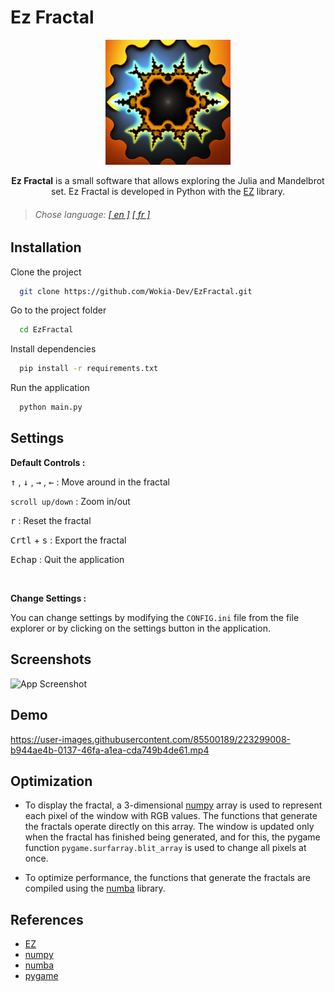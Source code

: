 
# Ez Fractal



<p align="center">
<img src="https://raw.githubusercontent.com/Wokia-Dev/EzFractal/master/Resources/Images/icon.png" width="200" height="200" />
</p>

<p align="center"><strong>Ez Fractal</strong> is a small software that allows exploring the Julia and Mandelbrot set. Ez Fractal is developed in Python with the <a href="https://github.com/Wokia-Dev/EZ">EZ</a> library.</p>

> ###### _Chose language: [[ en ]](https://github.com/Wokia-Dev/EzFractal/) [[ fr ]](README_fr.md)_

## Installation

Clone the project


```bash
  git clone https://github.com/Wokia-Dev/EzFractal.git
```

Go to the project folder

```bash
  cd EzFractal
```

Install dependencies


```bash
  pip install -r requirements.txt
```

Run the application

```bash
  python main.py
```



## Settings

**Default Controls :**

<kbd>↑</kbd> , <kbd>↓</kbd> , <kbd>→</kbd> , <kbd>←</kbd> : Move around in the fractal

```scroll up/down``` : Zoom in/out

<kbd>r</kbd> : Reset the fractal

<kbd>Crtl</kbd> + <kbd>s</kbd> : Export the fractal

<kbd>Echap</kbd> : Quit the application

<br>

**Change Settings :**

You can change settings by modifying the ```CONFIG.ini``` file from the file explorer or by clicking on the settings button in the application.

## Screenshots

![App Screenshot](https://user-images.githubusercontent.com/85500189/226345033-d998732a-c7f4-46a2-8146-f8ed29a126b8.png)



## Demo

https://user-images.githubusercontent.com/85500189/223299008-b944ae4b-0137-46fa-a1ea-cda749b4de61.mp4


## Optimization

- To display the fractal, a 3-dimensional [numpy](https://numpy.org/) array is used to represent each pixel of the window with RGB values. The functions that generate the fractals operate directly on this array. The window is updated only when the fractal has finished being generated, and for this, the pygame function ```pygame.surfarray.blit_array``` is used to change all pixels at once.

- To optimize performance, the functions that generate the fractals are compiled using the [numba](https://numba.pydata.org/) library.


## References

- [EZ](https://github.com/Wokia-Dev/EZ)
- [numpy](https://github.com/numpy/numpy)
- [numba](https://github.com/numba/numba)
- [pygame](https://github.com/pygame/pygame)

